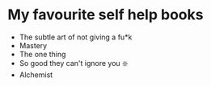 # My favourite self help books

- The subtle art of not giving a fu*k
- Mastery
- The one thing
- So good they can't ignore you :sparkle:
- Alchemist
